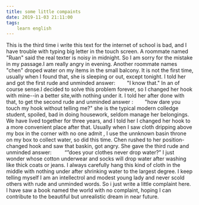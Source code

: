 ```yaml
---
title: some little compaints
date: 2019-11-03 21:11:00
tags:
    learn english
---
```

This is the third time i write this text for the internet of school is bad, and I have trouble with typing big letter in the touch screen. A roommate named "Ruan" said the real texter is noisy in midnight. So I am sorry for the mistake in my passage.I am really angry in evening. Another roommate names "chen" droped water on my items in the small balcony. It is not the first time, usually when I found that, she is sleeping or out, except tonight. I told her and got the first rude and unminded answer:        "I know that." In an of course sense.I decided to solve this problem forever, so I changed her hook with mine--in a better site,with nothing under it. I told her after done with that, to get the second rude and unminded answer :        "how dare you touch my hook without telling me?" she is the typical modern colledge student, spoiled, bad in doing housework, seldom manage her belongings. We have lived together for three years, and I told her I changed her hook to a more convenient place after that. Usually when I saw cloth dripping above my box in the corner with no one admit , I use the unnknown basin throne on my box to collect water, so did this time. Chen rushed to her position-changed hook and saw that baskin, got angry. She gave the third rude and unminded answer:         “”does your clothes never drop water?” I just wonder whose cotton underwear and socks will drop water after washing like thick coats or jeans. I always carefully hang this kind of cloth in the middle with nothing under after shrinking water to the largest degree. I keep telling myself I am an intellectrol and modest young lady and never scold others with rude and unminded words. So i just write a little complaint here. I have saw a book named the world with no complaint, hoping I can contribute to the beautiful but unrealistic dream in near future.